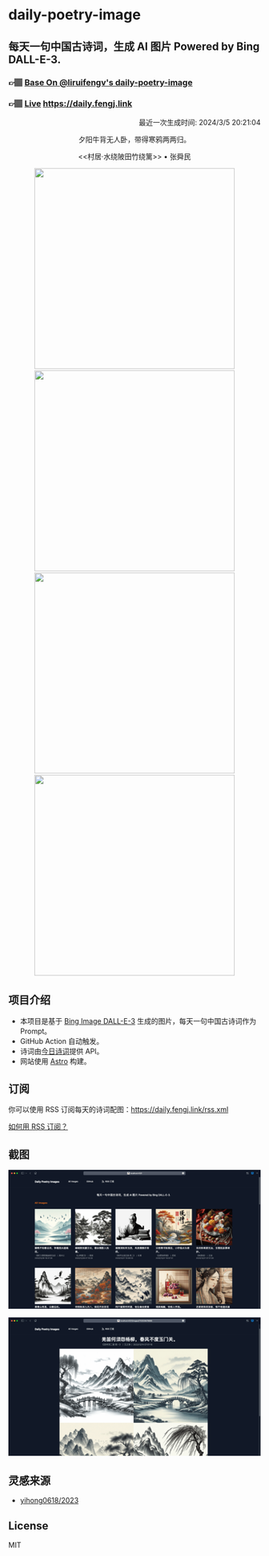 
# daily-poetry-image

## 每天一句中国古诗词，生成 AI 图片 Powered by Bing DALL-E-3.

### 👉🏽 [Base On @liruifengv's daily-poetry-image](https://github.com/liruifengv/daily-poetry-image)

### 👉🏽 [Live](https://daily.fengj.link) https://daily.fengj.link

<p align="right">
  最近一次生成时间: 2024/3/5 20:21:04
</p>
<p align="center">
夕阳牛背无人卧，带得寒鸦两两归。
</p>
<p align="center">
<<村居·水绕陂田竹绕篱>> • 张舜民
</p>
<p align="center">
<img src="https://tse2.mm.bing.net/th/id/OIG4.vbok4X4_xffaXgEVl3st" height="400" width="400" />
<img src="https://tse2.mm.bing.net/th/id/OIG4.KfGIBv9IWOnJP72pfBuE" height="400" width="400" />
<img src="https://tse3.mm.bing.net/th/id/OIG4.c84LR8mzu5n3k2EPxq1b" height="400" width="400" />
<img src="https://tse1.mm.bing.net/th/id/OIG4.rns5sn.ViorighoYKVgX" height="400" width="400" />
</p>

## 项目介绍

-   本项目是基于 [Bing Image DALL-E-3](https://www.bing.com/images/create) 生成的图片，每天一句中国古诗词作为 Prompt。
-   GitHub Action 自动触发。
-   诗词由[今日诗词](https://www.jinrishici.com/)提供 API。
-   网站使用 [Astro](https://astro.build) 构建。

## 订阅

你可以使用 RSS 订阅每天的诗词配图：https://daily.fengj.link/rss.xml

[如何用 RSS 订阅？](https://zhuanlan.zhihu.com/p/55026716)

## 截图

![图片列表](./screenshots/Snipaste_2023-12-28_21-00-26.png)

![图片详情](./screenshots/Snipaste_2023-12-28_21-00-53.png)

## 灵感来源

-   [yihong0618/2023](https://github.com/yihong0618/2023)

## License

MIT
